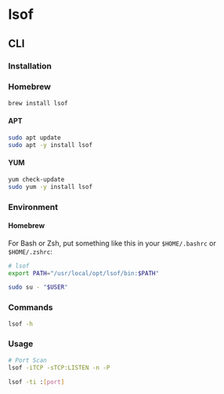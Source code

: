 # lsof

## CLI

### Installation

### Homebrew

```sh
brew install lsof
```

#### APT

```sh
sudo apt update
sudo apt -y install lsof
```

#### YUM

```sh
yum check-update
sudo yum -y install lsof
```

### Environment

#### Homebrew

For Bash or Zsh, put something like this in your `$HOME/.bashrc` or `$HOME/.zshrc`:

```sh
# lsof
export PATH="/usr/local/opt/lsof/bin:$PATH"
```

```sh
sudo su - "$USER"
```

### Commands

```sh
lsof -h
```

### Usage

```sh
# Port Scan
lsof -iTCP -sTCP:LISTEN -n -P

lsof -ti :[port]
```

